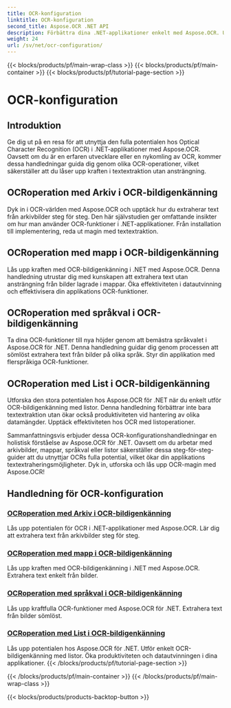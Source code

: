```yaml
---
title: OCR-konfiguration
linktitle: OCR-konfiguration
second_title: Aspose.OCR .NET API
description: Förbättra dina .NET-applikationer enkelt med Aspose.OCR. Utforska OCR-konfigurationshandledningar, inklusive arkiv, mapp, språkval och listoperationer.
weight: 24
url: /sv/net/ocr-configuration/
---
```


{{< blocks/products/pf/main-wrap-class >}}
{{< blocks/products/pf/main-container >}}
{{< blocks/products/pf/tutorial-page-section >}}

# OCR-konfiguration

## Introduktion

Ge dig ut på en resa för att utnyttja den fulla potentialen hos Optical Character Recognition (OCR) i .NET-applikationer med Aspose.OCR. Oavsett om du är en erfaren utvecklare eller en nykomling av OCR, kommer dessa handledningar guida dig genom olika OCR-operationer, vilket säkerställer att du låser upp kraften i textextraktion utan ansträngning.

## OCRoperation med Arkiv i OCR-bildigenkänning
Dyk in i OCR-världen med Aspose.OCR och upptäck hur du extraherar text från arkivbilder steg för steg. Den här självstudien ger omfattande insikter om hur man använder OCR-funktioner i .NET-applikationer. Från installation till implementering, reda ut magin med textextraktion.

## OCRoperation med mapp i OCR-bildigenkänning
Lås upp kraften med OCR-bildigenkänning i .NET med Aspose.OCR. Denna handledning utrustar dig med kunskapen att extrahera text utan ansträngning från bilder lagrade i mappar. Öka effektiviteten i datautvinning och effektivisera din applikations OCR-funktioner.

## OCRoperation med språkval i OCR-bildigenkänning
Ta dina OCR-funktioner till nya höjder genom att bemästra språkvalet i Aspose.OCR för .NET. Denna handledning guidar dig genom processen att sömlöst extrahera text från bilder på olika språk. Styr din applikation med flerspråkiga OCR-funktioner.

## OCRoperation med List i OCR-bildigenkänning
Utforska den stora potentialen hos Aspose.OCR för .NET när du enkelt utför OCR-bildigenkänning med listor. Denna handledning förbättrar inte bara textextraktion utan ökar också produktiviteten vid hantering av olika datamängder. Upptäck effektiviteten hos OCR med listoperationer.

Sammanfattningsvis erbjuder dessa OCR-konfigurationshandledningar en holistisk förståelse av Aspose.OCR för .NET. Oavsett om du arbetar med arkivbilder, mappar, språkval eller listor säkerställer dessa steg-för-steg-guider att du utnyttjar OCRs fulla potential, vilket ökar din applikations textextraheringsmöjligheter. Dyk in, utforska och lås upp OCR-magin med Aspose.OCR!
## Handledning för OCR-konfiguration
### [OCRoperation med Arkiv i OCR-bildigenkänning](./ocr-operation-with-archive/)
Lås upp potentialen för OCR i .NET-applikationer med Aspose.OCR. Lär dig att extrahera text från arkivbilder steg för steg.
### [OCRoperation med mapp i OCR-bildigenkänning](./ocr-operation-with-folder/)
Lås upp kraften med OCR-bildigenkänning i .NET med Aspose.OCR. Extrahera text enkelt från bilder.
### [OCRoperation med språkval i OCR-bildigenkänning](./ocr-operation-with-language-selection/)
Lås upp kraftfulla OCR-funktioner med Aspose.OCR för .NET. Extrahera text från bilder sömlöst.
### [OCRoperation med List i OCR-bildigenkänning](./ocr-operation-with-list/)
Lås upp potentialen hos Aspose.OCR för .NET. Utför enkelt OCR-bildigenkänning med listor. Öka produktiviteten och datautvinningen i dina applikationer.
{{< /blocks/products/pf/tutorial-page-section >}}

{{< /blocks/products/pf/main-container >}}
{{< /blocks/products/pf/main-wrap-class >}}

{{< blocks/products/products-backtop-button >}}
